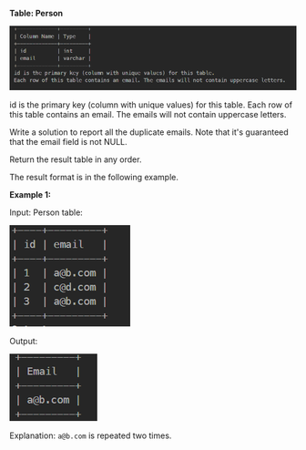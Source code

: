 **Table: Person**

![alt text](image.png)

id is the primary key (column with unique values) for this table.
Each row of this table contains an email. The emails will not contain uppercase letters.
 

Write a solution to report all the duplicate emails. Note that it's guaranteed that the email field is not NULL.

Return the result table in any order.

The result format is in the following example.

 

**Example 1:**

Input: 
Person table:

![alt text](image-1.png)

Output: 

![alt text](image-2.png)


Explanation: ``a@b.com`` is repeated two times.
